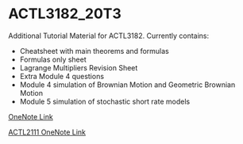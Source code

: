 # ACTL3182_20T3
Additional Tutorial Material for ACTL3182. Currently contains:  
* Cheatsheet with main theorems and formulas
* Formulas only sheet
* Lagrange Multipliers Revision Sheet
* Extra Module 4 questions
* Module 4 simulation of Brownian Motion and Geometric Brownian Motion
* Module 5 simulation of stochastic short rate models

[OneNote Link](https://unsw-my.sharepoint.com/:o:/g/personal/z5163239_ad_unsw_edu_au/EnaV5Jz_XMtJsu8sN1jBExYBqjoJMO9aMJMY2ygd64zBAA?e=4jVI3i)    

[ACTL2111 OneNote Link](https://unsw-my.sharepoint.com/:o:/g/personal/z5163239_ad_unsw_edu_au/Envk5dS3C2JPiXHAx9P5PloBEwI2Ndh54LIEaVGhyFPbqA?e=VAqCBp)
